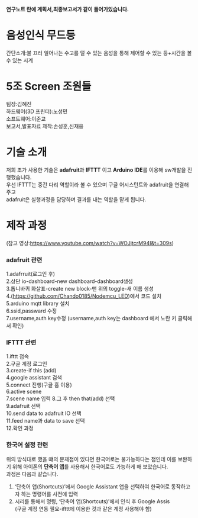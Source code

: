 **연구노트 란에 계획서,최종보고서가 같이 들어가있습니다.**
# 음성인식 무드등
간단소개:불 끄러 일어나는 수고를 덜 수 있는 음성을 통해 제어할 수 있는 등+시간을 볼 수 있는 시계
# 5조 Screen 조원들
팀장:김혜진   
하드웨어(3D 프린터):노성민   
소프트웨어:이준교   
보고서,발표자료 제작:손성훈,신재웅    
# 기술 소개
저희 조가 사용한 기술은 **adafruit**과 **IFTTT** 이고 **Arduino IDE**를 이용해 sw개발을 진행했습니다.  
우선 IFTTT는 중간 다리 역할이라 볼 수 있으며 구글 어시스턴트와 adafruit을 연결해주고   
adafruit은 실행과정을 담당하며 결과를 내는 역할을 맡게 됩니다.    
# 제작 과정  
(참고 영상:<https://www.youtube.com/watch?v=WOJjtcrM94I&t=309s>)  
### adafruit 관련  
1.adafrruit(로그인 후)  
2.상단 io-dashboard-new dashboard-dashboard생성  
3.톱니바퀴 화살표-create new block-맨 위의 toggle-새 이름 생성  
4.(<https://github.com/Chando0185/Nodemcu_LED>)에서 코드 설치  
5.arduino mqtt library 설치  
6.ssid,passward 수정  
7.username,auth key수정
(username,auth key는 dashboard 에서 노란 키 클릭해서 확인)  
### IFTTT 관련  
1.ifttt 접속  
2.구글 계정 로그인  
3.create-if this (add)    
4.google assistant 검색  
5.connect 진행(구글 홈 이용)  
6.active scene   
7.scene name 입력 
8.그 후 then that(add) 선택    
9.adafruit 선택  
10.send data to adafruit IO 선택  
11.feed name과 data to save 선택  
12.확인 과정  
### 한국어 설정 관련  
위의 방식대로 했을 떄의 문제점이 있다면 한국어로는 불가능하다는 점인데 이를 보완하기 위해 아이폰의 **단축어 앱**를 사용해서 한국어로도 가능하게 해 보았습니다.  
과정은 다음과 같습니다.  
1. ‘단축어 앱(Shortcuts)’에서 Google Assistant 앱을 선택하여 한국어로 동작하고자 하는 명령어를 사전에 입력  
2. 시리를 통해서 명령, ‘단축어 앱(Shortcuts)'에서 인식 후 Google Assis  
   (구글 계정 연동 필요-ifttt에 이용한 것과 같은 계정 사용해야 함)  
